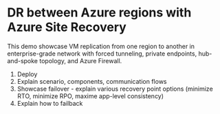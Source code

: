 # DR between Azure regions with Azure Site Recovery
This demo showcase VM replication from one region to another in enterprise-grade network with forced tunneling, private endpoints, hub-and-spoke topology, and Azure Firewall.

1. Deploy
2. Explain scenario, components, communication flows
3. Showcase failover - explain various recovery point options (minimize RTO, minimize RPO, maxime app-level consistency)
4. Explain how to failback